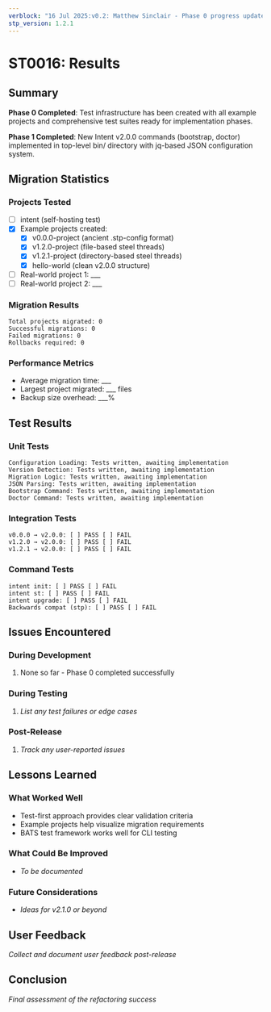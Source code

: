 ```yaml
---
verblock: "16 Jul 2025:v0.2: Matthew Sinclair - Phase 0 progress update"
stp_version: 1.2.1
---
```

# ST0016: Results

## Summary

**Phase 0 Completed**: Test infrastructure has been created with all example projects and comprehensive test suites ready for implementation phases.

**Phase 1 Completed**: New Intent v2.0.0 commands (bootstrap, doctor) implemented in top-level bin/ directory with jq-based JSON configuration system.

## Migration Statistics

### Projects Tested

- [ ] intent (self-hosting test)
- [x] Example projects created:
  - [x] v0.0.0-project (ancient .stp-config format)
  - [x] v1.2.0-project (file-based steel threads)
  - [x] v1.2.1-project (directory-based steel threads)
  - [x] hello-world (clean v2.0.0 structure)
- [ ] Real-world project 1: ___
- [ ] Real-world project 2: ___

### Migration Results

```
Total projects migrated: 0
Successful migrations: 0
Failed migrations: 0
Rollbacks required: 0
```

### Performance Metrics

- Average migration time: ___
- Largest project migrated: ___ files
- Backup size overhead: ___%

## Test Results

### Unit Tests

```
Configuration Loading: Tests written, awaiting implementation
Version Detection: Tests written, awaiting implementation
Migration Logic: Tests written, awaiting implementation
JSON Parsing: Tests written, awaiting implementation
Bootstrap Command: Tests written, awaiting implementation
Doctor Command: Tests written, awaiting implementation
```

### Integration Tests

```
v0.0.0 → v2.0.0: [ ] PASS [ ] FAIL
v1.2.0 → v2.0.0: [ ] PASS [ ] FAIL
v1.2.1 → v2.0.0: [ ] PASS [ ] FAIL
```

### Command Tests

```
intent init: [ ] PASS [ ] FAIL
intent st: [ ] PASS [ ] FAIL
intent upgrade: [ ] PASS [ ] FAIL
Backwards compat (stp): [ ] PASS [ ] FAIL
```

## Issues Encountered

### During Development

1. None so far - Phase 0 completed successfully

### During Testing

1. *List any test failures or edge cases*

### Post-Release

1. *Track any user-reported issues*

## Lessons Learned

### What Worked Well

- Test-first approach provides clear validation criteria
- Example projects help visualize migration requirements
- BATS test framework works well for CLI testing

### What Could Be Improved

- *To be documented*

### Future Considerations

- *Ideas for v2.1.0 or beyond*

## User Feedback

*Collect and document user feedback post-release*

## Conclusion

*Final assessment of the refactoring success*
